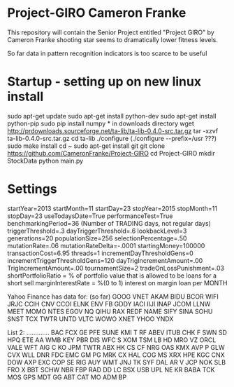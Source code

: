 # Project-GIRO Cameron Franke

This repository will contain the Senior Project entitled "Project GIRO" by Cameron Franke
shooting star seems to dramatically lower fitness levels.

So far data in pattern recognition indicators is too scarce to be useful

Startup - setting up on new linux install
===========================================================================
sudo apt-get update
sudo apt-get install python-dev
sudo apt-get install python-pip
sudo pip install numpy
    * in downloads directory
wget http://prdownloads.sourceforge.net/ta-lib/ta-lib-0.4.0-src.tar.gz
tar -xzvf ta-lib-0.4.0-src.tar.gz
cd ta-lib
./configure (./configure --prefix=/usr ???)
sudo make install
cd ~
sudo apt-get install git
git clone https://github.com/CameronFranke/Project-GIRO
cd Project-GIRO
mkdir StockData
python main.py


Settings
============================================================================
startYear=2013
startMonth=11
startDay=23
stopYear=2015
stopMonth=11
stopDay=23
useTodaysDate=True
performanceTest=True
benchmarkingPeriod=36 (Number of TRADING days, not regular days)
triggerThreshold=.3
dayTriggerThreshold=.6
lookbackLevel=3
generations=20
populationSize=256
selectionPercentage=.50
mutationRate=.06
mutationRateDelta=-.0001
startingMoney=100000
transactionCost=6.95
threads=1
incrementDayThresholdGens=0
incrementTriggerThresholdGens=120
dayTrigIncrementAmount=.00
TrigIncrementAmount=.00
tournamentSize=2
tradeOnLossPunishment=.03
shortPortfolioRatio = % of portfolio value that is allowed to be loans for a short sell
marginInterestRate = %(0 to 1) interest on margin loan per MONTH



Yahoo Finance has data for: (so far)
GOOG
VNET
AKAM
BIDU
BCOR
WIFI
JRJC
CCIH
CNV
CCOI
ELNK
ENV
FB
GDDY
IACI
IIJI
INAP
JCOM
LLNW
MEET
MOMO
NTES
EGOV
NQ
QIHU
RAX
REDF
NAME
SIFY
SINA
SOHU
SNST
TCX
TWTR
UNTD
VLTC
WOWO
XNET
YHOO
YNDX

List 2: .............
BAC
FCX
GE
PFE
SUNE
KMI
T
RF
ABEV
ITUB
CHK
F
SWN
SD
HPQ
ETE
AA
WMB
KEY
PBR
DIS
WFC
S
XOM
TSM
LB
HD
MRO
VZ
ORCL
VALE
WFT
AIG
C
KO
JPM
TWTR
ABX
HK
CS
CF
NRG
OAS
KMX
AVP
P
GLW
CVX
WLL
DNR
FDC
EMC
GM
PG
MRK
CX
HAL
COG
MS
XRX
HPE
KGC
CNX
DOW
AXP
EXC
COP
SE
RIG
AUY
WMT
JNJ
TK
SYF
DAL
AR
V
JCP
NOK
SLB
FRO
X
BBT
SCHW
NBR
FBP
RAD
DD
LC
BSX
USB
UPL
NE
KR
BABA
TCK
MOS
GPS
MDT
GG
ABT
CAT
MO
ADM
BP
